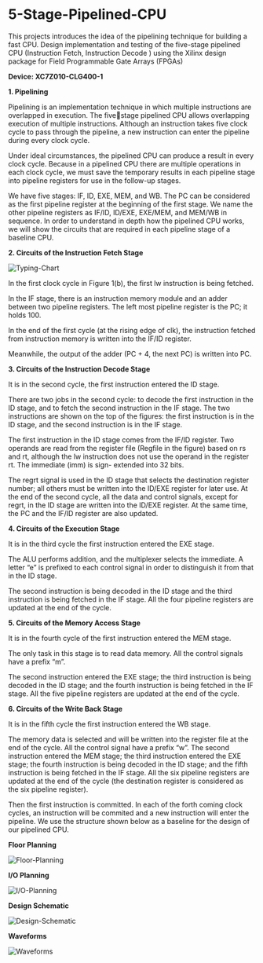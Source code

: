 # 5-Stage-Pipelined-CPU
This projects introduces the idea of the pipelining technique for building a fast CPU. 
Design implementation and testing of the five-stage pipelined CPU (Instruction Fetch, Instruction Decode ) using the Xilinx design package for Field Programmable Gate Arrays (FPGAs)

**Device: XC7Z010-CLG400-1**

**1. Pipelining**

Pipelining is an implementation technique in which multiple instructions are overlapped in execution. The fivestage pipelined CPU allows overlapping execution of multiple instructions. Although an instruction takes five clock cycle to pass through the pipeline, a new instruction can enter the pipeline during every clock cycle. 

Under ideal circumstances, the pipelined CPU can produce a result in every clock cycle. Because in a pipelined CPU there are multiple operations in each clock cycle, we must save the temporary results in each pipeline stage into pipeline registers for use in the follow-up stages. 

We have five stages: IF, ID, EXE, MEM, and WB. The PC can be considered as the first pipeline register at the beginning of the first stage. We name the other pipeline registers as IF/ID, ID/EXE, EXE/MEM, and MEM/WB in sequence. In order to understand in depth how the pipelined CPU works, we will show the circuits that are required in each pipeline stage of a baseline CPU.

 
**2. Circuits of the Instruction Fetch Stage**

![Typing-Chart](https://github.com/zbl5332/5-Stage-Pipelined-CPU/blob/662acf7cf58baf81e4e155c1ff2ac066337c6e9b/Typing-Chart-IF-Stage.png)

In the first clock cycle in Figure 1(b), the first lw instruction is being fetched. 

In the IF stage, there is an instruction memory module and an adder between two pipeline registers. The left most pipeline register is the PC; it holds 100. 

In the end of the first cycle (at the rising edge of clk), the instruction fetched from instruction memory is written into the IF/ID register. 

Meanwhile, the output of the adder (PC + 4, the next PC) is written into PC. 

**3. Circuits of the Instruction Decode Stage**

It is in the second cycle, the first instruction entered the ID stage. 

There are two jobs in the second cycle: to decode the first instruction in the ID stage, and to fetch the second instruction in the IF stage. The two instructions are shown on the top of the figures: the first instruction is in the ID stage, and the second instruction is in the IF stage. 

The first instruction in the ID stage comes from the IF/ID register. Two operands are read from the register file (Regfile in the figure) based on rs and rt, although the lw instruction does not use the operand in the register rt. The immediate (imm) is sign- extended into 32 bits. 

The regrt signal is used in the ID stage that selects the destination register number; all others must be written into the ID/EXE register for later use. At the end of the second cycle, all the data and control signals, except for regrt, in the ID stage are written into the ID/EXE register. At the same time, the PC and the IF/ID register are also updated.

**4. Circuits of the Execution Stage**

It is in the third cycle the first instruction entered the EXE stage. 

The ALU performs addition, and the multiplexer selects the immediate. A letter “e” is prefixed to each control signal in order to distinguish it from that in the ID stage. 

The second instruction is being decoded in the ID stage and the third instruction is being fetched in the IF stage. All the four pipeline registers are updated at the end of the cycle. 

**5. Circuits of the Memory Access Stage**

It is in the fourth cycle of the first instruction entered the MEM stage. 

The only task in this stage is to read data memory. All the control signals have a prefix “m”.

The second instruction entered the EXE stage; the third instruction is being decoded in the ID stage; and the fourth instruction is being fetched in the IF stage. All the five pipeline registers are updated at the end of the cycle.

**6. Circuits of the Write Back Stage**

It is in the fifth cycle the first instruction entered the WB stage. 

The memory data is selected and will be written into the register file at the end of the cycle. All the control signal have a prefix “w”. The second instruction entered the MEM stage; the third instruction entered the EXE stage; the fourth instruction is being decoded in the ID stage; and the fifth instruction is being fetched in the IF stage. All the six pipeline registers are updated at the end of the cycle (the destination register is considered as the six pipeline register). 

Then the first instruction is committed. In each of the forth coming clock cycles, an instruction will be commited and a new instruction will enter the pipeline. We use the structure shown below as a baseline for the design of our pipelined CPU.

**Floor Planning**

![Floor-Planning](https://github.com/zbl5332/5-Stage-Pipelined-CPU/blob/662acf7cf58baf81e4e155c1ff2ac066337c6e9b/Floor-Planning.png)

**I/O Planning**

![I/O-Planning](https://github.com/zbl5332/5-Stage-Pipelined-CPU/blob/662acf7cf58baf81e4e155c1ff2ac066337c6e9b/I%3AO-Planning.png)

**Design Schematic**

![Design-Schematic](https://github.com/zbl5332/5-Stage-Pipelined-CPU/blob/662acf7cf58baf81e4e155c1ff2ac066337c6e9b/Design-Schematic.png)

**Waveforms**

![Waveforms](https://github.com/zbl5332/5-Stage-Pipelined-CPU/blob/662acf7cf58baf81e4e155c1ff2ac066337c6e9b/Waveforms.png)
